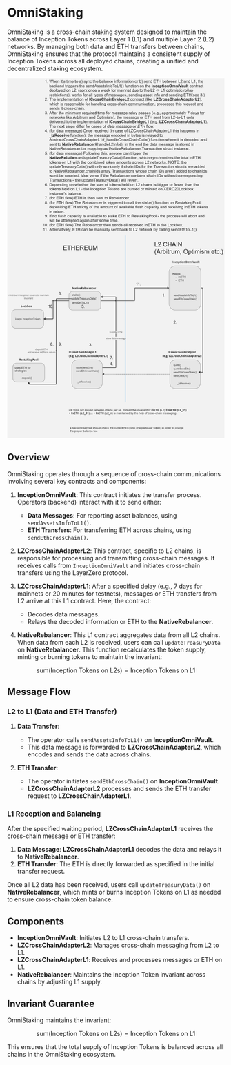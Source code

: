 # OmniStaking

OmniStaking is a cross-chain staking system designed to maintain the balance of Inception Tokens across Layer 1 (L1) and multiple Layer 2 (L2) networks. By managing both data and ETH transfers between chains, OmniStaking ensures that the protocol maintains a consistent supply of Inception Tokens across all deployed chains, creating a unified and decentralized staking ecosystem.

![OmniStaking Architecture](./OmniStaking_Architecture.jpg)

## Overview

OmniStaking operates through a sequence of cross-chain communications involving several key contracts and components:

1. **InceptionOmniVault**: This contract initiates the transfer process. Operators (backend) interact with it to send either:
   - **Data Messages**: For reporting asset balances, using `sendAssetsInfoToL1()`.
   - **ETH Transfers**: For transferring ETH across chains, using `sendEthCrossChain()`.

2. **LZCrossChainAdapterL2**: This contract, specific to L2 chains, is responsible for processing and transmitting cross-chain messages. It receives calls from `InceptionOmniVault` and initiates cross-chain transfers using the LayerZero protocol.

3. **LZCrossChainAdapterL1**: After a specified delay (e.g., 7 days for mainnets or 20 minutes for testnets), messages or ETH transfers from L2 arrive at this L1 contract. Here, the contract:
   - Decodes data messages.
   - Relays the decoded information or ETH to the **NativeRebalancer**.

4. **NativeRebalancer**: This L1 contract aggregates data from all L2 chains. When data from each L2 is received, users can call `updateTreasuryData` on **NativeRebalancer**. This function recalculates the token supply, minting or burning tokens to maintain the invariant:

$$
\text{sum(Inception Tokens on L2s)} = \text{Inception Tokens on L1}
$$

## Message Flow

### L2 to L1 (Data and ETH Transfer)

1. **Data Transfer**: 
   - The operator calls `sendAssetsInfoToL1()` on **InceptionOmniVault**.
   - This data message is forwarded to **LZCrossChainAdapterL2**, which encodes and sends the data across chains.

2. **ETH Transfer**: 
   - The operator initiates `sendEthCrossChain()` on **InceptionOmniVault**.
   - **LZCrossChainAdapterL2** processes and sends the ETH transfer request to **LZCrossChainAdapterL1**.

### L1 Reception and Balancing

After the specified waiting period, **LZCrossChainAdapterL1** receives the cross-chain message or ETH transfer:

1. **Data Message**: **LZCrossChainAdapterL1** decodes the data and relays it to **NativeRebalancer**.
2. **ETH Transfer**: The ETH is directly forwarded as specified in the initial transfer request.

Once all L2 data has been received, users call `updateTreasuryData()` on **NativeRebalancer**, which mints or burns Inception Tokens on L1 as needed to ensure cross-chain token balance.

## Components

- **InceptionOmniVault**: Initiates L2 to L1 cross-chain transfers.
- **LZCrossChainAdapterL2**: Manages cross-chain messaging from L2 to L1.
- **LZCrossChainAdapterL1**: Receives and processes messages or ETH on L1.
- **NativeRebalancer**: Maintains the Inception Token invariant across chains by adjusting L1 supply.

## Invariant Guarantee

OmniStaking maintains the invariant:

$$
\text{sum(Inception Tokens on L2s)} = \text{Inception Tokens on L1}
$$


This ensures that the total supply of Inception Tokens is balanced across all chains in the OmniStaking ecosystem.
